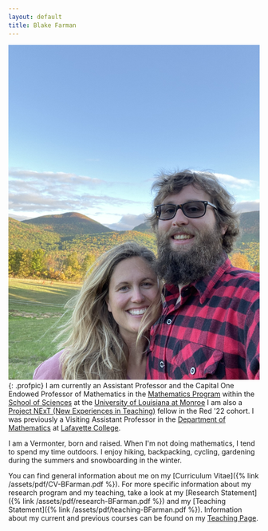 ```yaml
---
layout: default
title: Blake Farman
---
```


![image](/assets/images/me.jpg){: .profpic}
I am currently an Assistant Professor and the Capital One Endowed Professor of Mathematics in the [Mathematics Program](https://ulm.edu/math) within the [School of Sciences](https://www.ulm.edu/sciences/) at the [University of Louisiana at Monroe](https://ulm.edu)
I am also a [Project NExT (New Experiences in Teaching)](https://www.maa.org/programs-and-communities/professional-development/project-next) fellow in the Red '22 cohort.
I was previously a Visiting Assistant Professor in the [Department of Mathematics](http://math.lafayette.edu) at [Lafayette College](http://lafayette.edu).

I am a Vermonter, born and raised. When I'm not doing mathematics, I tend to spend my time outdoors. I enjoy hiking, backpacking, cycling, gardening during the summers and snowboarding in the winter.

You can find general information about me on my [Curriculum Vitae]({% link /assets/pdf/CV-BFarman.pdf %}). For more specific information about my research program and my teaching, take a look at my [Research Statement]({% link /assets/pdf/research-BFarman.pdf %}) and my [Teaching Statement]({% link /assets/pdf/teaching-BFarman.pdf %}). Information about my current and previous courses can be found on my [Teaching Page](/teaching).
